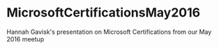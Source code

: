 # MicrosoftCertificationsMay2016
Hannah Gavisk's presentation on Microsoft Certifications from our May 2016 meetup
